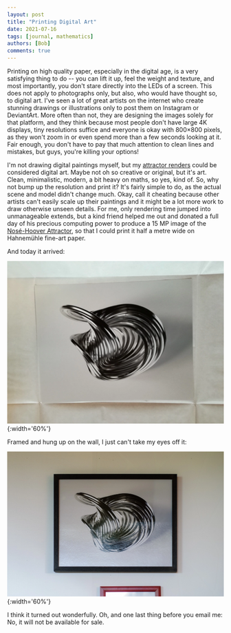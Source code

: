 ```yaml
---
layout: post
title: "Printing Digital Art"
date: 2021-07-16
tags: [journal, mathematics]
authors: [Bob]
comments: true
---
```

Printing on high quality paper, especially in the digital age, is a very satisfying thing to do -- you can lift it up, feel the weight and texture, and most importantly, you don't stare directly into the LEDs of a screen.
This does not apply to photographs only, but also, who would have thought so, to digital art.
I've seen a lot of great artists on the internet who create stunning drawings or illustrations only to post them on Instagram or DeviantArt.
More often than not, they are designing the images solely for that platform, and they think because most people don't have large 4K displays, tiny resolutions suffice and everyone is okay with 800×800 pixels, as they won't zoom in or even spend more than a few seconds looking at it.
Fair enough, you don't have to pay that much attention to clean lines and mistakes, but guys, you're killing your options!

I'm not drawing digital paintings myself, but my [attractor renders](/projects/chaotic-shapes) could be considered digital art.
Maybe not oh so creative or original, but it's art.
Clean, minimalistic, modern, a bit heavy on maths, so yes, kind of.
So, why not bump up the resolution and print it?
It's fairly simple to do, as the actual scene and model didn't change much.
Okay, call it cheating because other artists can't easily scale up their paintings and it might be a lot more work to draw otherwise unseen details.
For me, only rendering time jumped into unmanageable extends, but a kind friend helped me out and donated a full day of his precious computing power to produce a 15 MP image of the [Nosé-Hoover Attractor](/projects/chaotic-shapes/nosé-hoover), so that I could print it half a metre wide on Hahnemühle fine-art paper.

And today it arrived:

![Printed Nosé-Hoover Attractor](/assets/images/attractor-print.webp){:width='60%'}

Framed and hung up on the wall, I just can't take my eyes off it:

![Printed Nosé-Hoover Attractor](/assets/images/attractor-print-framed.webp){:width='60%'}

I think it turned out wonderfully.
Oh, and one last thing before you email me: No, it will not be available for sale.
